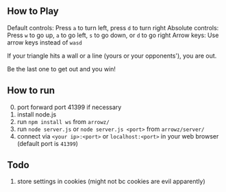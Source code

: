 ## How to Play
Default controls:
    Press `a` to turn left, press `d` to turn right
Absolute controls:
    Press `w` to go up, `a` to go left, `s` to go down, or `d` to go right
Arrow keys:
    Use arrow keys instead of `wasd`

If your triangle hits a wall or a line (yours or your opponents'), you are out.

Be the last one to get out and you win!

## How to run
0. port forward port 41399 if necessary
1. install node.js
2. run `npm install ws` from `arrowz/`
3. run `node server.js` or `node server.js <port>` from `arrowz/server/`
4. connect via `<your ip>:<port>` or `localhost:<port>` in your web browser (default port is `41399`)

## Todo
1. store settings in cookies (might not bc cookies are evil apparently)